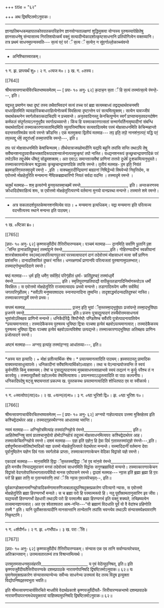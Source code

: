+++
title = "६२"

+++
अथ द्विषष्टितमोऽनुवाकः।
________________________
ज्ञानप्रतिबन्धकमहापातकोपपातकपरिहारेण ज्ञानयोग्यतालक्षणां शुद्धिमुक्त्वा योग्यस्य पुरुषस्यापेक्षितेषु ज्ञानसाधनेषु संन्यासास्य निरतिशयोत्कर्षं वक्तुं सत्यादीन्येकादशोत्कृष्टसाधनानि प्रतियोगित्वेन वक्तव्यानि। तत्र प्रथमं साधनमुपन्यस्यति---
स॒त्यं परं॒ पर॑ ँ स॒त्य ँ स॒त्येन॒ न सु॑व॒र्गाल्लो॒काच्च्य॑वन्ते
______________________________________________________
* अनिश्चितस्वरकम्।
______________________________________________________
१ ग. झ. प्राप्त्यर्थं शु०। २ ग. ०त्यज म०। ३ ख. ग. ०तस्य।

[[764]]

श्रीमत्सायणाचार्यविरचितभाष्यसमेतम् — [ प्रपा॰ १० अनु॰ ६२]
क॒दाच॒न स॒ता ँ हि स॒त्यं तस्मा॑त्स॒त्ये र॑मन्ते॒---, इति।

यद्वस्तु प्रमाणेन यथा दृष्टं तस्य तथैवाभिवदनं सत्यं तच्च परं ब्रह्म सत्यमबाध्यं तद्वद्यथार्थवचनमपि वाधरहितमिति व्यावहारिकबाधराहित्येनोत्कर्षं विवक्षित्वा दृष्टान्तेन परं सत्यमित्युक्तम्। सत्येन यावज्जीवं यथार्थकथनेन स्वर्गलोकात्कदाचिदपि न प्रच्यवन्ते। अनृतवादिनस्तु केनचित्पुण्येन स्वर्गं प्राप्याप्यनृतवदनदोषेण कर्मफलं संपूर्णतयाऽननुभूयैव स्वर्गात्प्रच्यवन्ते। किंच हि यस्मात्कारणात्सतां सन्मार्गवर्तिनामृष्यादीनां संबन्धि यथार्थवादित्वं तस्मात्कारणात्सतामिदमिति व्युत्पत्तिमाश्रित्य सत्यवादित्वमेव परमं मोक्षसाधनमिति केचिन्महान्तो वदन्तस्तस्मिन्नेव सत्ये रमन्ते क्रीडन्ति।
एकं मतमुक्त्वा द्वितीयं मतमाह---
तप॒ इति॒ तपो॒ नानश॑ना॒त्परं॒ यद्धि परं॒ तप॒स्तद्दु
र्ध॑र्ष॒ तद्दुरा॑धर्षं॒ तस्मा॒त्तप॑सि रमन्ते॒---, इति॥

तपः परं मोक्षसाधनमिति केषांचिन्मतम्। तीर्थयात्राजपहोमादीनि यद्यपि बहूनि तपांसि सन्ति तथाऽपि तेषु सर्वेष्वनशनादुपवासैकभक्तादिरूपादशनवर्जनात्परमुत्कृष्टं तपो नास्ति। यध्द्यनशनरूपं कृच्छ्रचान्द्रायणादिकं परं तपोऽस्ति तद्दुर्धर्षम धींषतुं सोढुमशक्तम्। अत एवाऽऽ समान्तात्सर्वेषां प्राणिनां तत्तपो दुर्धर्षं दुःशकमित्यनुभूयते। तस्मात्कारणात्केचन श्रद्धालवः कृच्छ्रचान्द्रायणादिके तपसि रमन्ते।
तृतीयं मतमाह-
द॒म इति॒ निय॑तं ब्रहमचा॒रिण॒स्तस्मा॒दृमे॑ रमन्ते॒ - ,इति ।
वाक्चक्षुरादीन्द्रियाणां बाह्यानां निषिद्धेभ्यो विषयेभ्यो निवृत्तिर्दमः, स एवोत्तमो मोक्षहेतुरिति मन्यमाना नैष्ठिकब्रह्मचारिणो नियतं सर्वदा वदन्ति । तस्मादृमे रमन्ते ।

चतुर्थं मतमाह--
शम॒ इत्यर॑ण्ये मु॒नय॒स्तस्मा॒च्छमे॑ रमन्ते________________________, इति।
अन्तःकरणस्य क्रोधादिदोषराहित्यं शमः, स एवोत्तमो मोक्षहेतुरित्यरण्ये वर्तमाना मुनयो वानप्रस्था मन्यन्ते। तस्मात्ते शमे रमन्ते।
______________________________________________________
* अत्र सकलादर्शपुस्तकेष्वनशनमित्येव पाठः। + मन्यमाना इत्यधिकम्। यद्वा मन्यमाना इति परित्यज्य वदन्तीत्यस्य स्थाने मन्यन्त इति पाठ्यम्।
______________________________________________________
१ ख. ०ष्टिका ब्र०।

[[765]]

[प्रपा॰ १० अनु॰ ६२] कृष्णयजुर्वेदीयं तैत्तिरीयारण्यकम्।
पञ्चमं मतमाह---
दा॒नमिति॒ सर्वा॑णि भू॒तानि॑ प्र॒श ँस॑न्ति
दा॒नान्नातिदु॒ष्करं॒ तस्मा॑द्दा॒ने र॑मन्ते________________________,इति।
गोहिरण्यादीनां स्वकीयानां शास्त्रोक्तवर्त्मना स्व(स्व)त्वपरित्यागपुरःसरं परस्वत्वापादनं दानं तदेवोत्तमं मोक्षसाधनं मत्वा सर्वे प्राणिनः प्रशंसन्ति। दानादतिशयितं दुष्करं नास्ति। धनरक्षणार्थं प्राणानपि परित्यजतां पुरुषाणामुपलम्भात्। तस्माद्गोभूम्यादिदाने रमन्ते।

षष्ठं मतमाह---
ध॒र्म इति॒ धर्मेण॒ सर्वमि॒दं परिगृ॑हीतं ध॒र्मा-
न्नाति॑दु॒श्चरं॒ तस्मा॑ध्द॒र्मे र॑मन्ते________________________, इति।
स्मृतिपुराणप्रतिपाद्यौ वापीकूपतडागादिनिर्माणरूपोऽत्र धर्मो विवक्षितः। स एवोत्तमो मोक्षहेतुरिति राजामात्यादयः प्रभवो मन्यन्ते। तडागादिरूपेण धर्मेण सर्वमिदं जगत्परिगृहीतम्। *सर्वेऽपि मनुष्यपश्वादयः स्नानपानादिना तुष्यन्ति। तादृशाद्धर्मादन्यदतिदुश्चरं नास्ति। तस्मात्कारणाद्धर्मे रमन्ते प्रभवः।

सप्तमं मतमाह________________________
प्र॒जन॒ इति॒ भूया॑ ँस॒स्तस्मा॒द्भूयु॑ष्ठाः प्रजा॑यन्ते॒
तस्मा॒द्भूयि॑ष्ठाः प्र॒जन॑ने रमन्ते॒________________________, इति॥
प्रजनः पुत्राद्युत्पादनं तस्यैवोत्तमसाधनत्वं भूयांसोऽतिबहवः प्राणिनो मन्यन्ते। धनिकैर्दरिद्रैः शिष्टैर्नष्टैः पण्डितैश्च सर्वैरपि पुत्रोत्पादनायातियेन *प्रयत्यमानत्वात्। तस्मादेकैकस्य पुरुषस्य भूयिष्ठा द्वित्राः पञ्चषा इत्येवं बहवोऽपत्यमानत्वात्। तस्मादेकैकस्य पुरुषस्य भूयिष्ठा द्वित्राः पञ्चषा इत्येवं बहवोऽपत्यविशेषा उत्पद्यन्ते। तस्मात्कारणाद्भूयिष्ठा अतिबहवः प्राणिनः प्रजोत्पादने रमन्ते।

अष्टमं मतमाह---
अग्नय॒ इत्या॑ह॒ तस्मा॑द॒ग्नय॒ आधा॑तव्याः---, इति॥
______________________________________________________
*अस्य यत इत्यादिः। + मोक्षं प्रतीत्यार्थिकः शेषः। * प्रयात्यमानत्वादिति पाठ्यम्। ह्रस्वपाठस्तु प्रामादिकः वाक्यस्यासाधुत्वापत्तेः। धनिकादीनां सर्वेषामित्यार्थिकोऽध्याहारः। तथा च येऽन्यान्प्रयोजयन्ति ते स्वयं कुर्वन्तीति किमु वक्तव्यम्। तेषां च पुत्राद्युत्पादनस्य मुख्यसाधनत्वग्रहाभावे स्वयं तद्यत्नं न कुर्युः परैश्च तं न कारयेयुः। तस्मात्पूर्वोक्तो ग्रहोऽस्त्येव तेषामित्याशयः। प्रयत्नस्याऽऽदृतत्वादिति वा पाठः कल्पनीयः। धनिकादिपदेषु षट्सु षष्ठ्यन्ततां प्रकल्प्य ख. पुस्तकस्थः प्रयतमानत्वादिति शोधितपाठ एव वा स्वीकार्यः।
_____________________________________________________
१ ग. ०स्वत्वोपा(त्पा)द०। २ ख. ०यत्न(त)मा०। ३ ग. ०ष्ठा भूरिशो द्वि०। झ. ०ष्ठा भूरिशः प०।

[[766]]

श्रीमत्सायणाचार्यविरचितभाष्यसमेतम् — [ प्रपा॰ १० अनु॰ ६२]
अग्नयो गार्हपत्यादय उत्तमा मुक्तिहेतव इति कश्चिद्वेदार्थपर आह। तस्माद्गृहस्थैरग्नय आधातव्या भवन्ति।

नवमं मतमाह---
अग्निहो॒त्रमित्या॑ह तस्मा॑दग्निहो॒त्रे र॑मन्ते________________________, इति॥
आहितेष्वग्निषु सायं प्रातश्चानुष्ठेयो होमोऽग्निहोत्रं तदुत्तमं मोक्षसाधनमित्यपरः कश्चिद्वेदार्थपर आह। तस्मात्केचितग्निहोत्रे रमन्ते।
दशमं मतमाह---
य॒ज्ञ इति॑ य॒ज्ञेन॒ हि दे॒वा दिवं॑
ग॒तास्तस्मा॑द्य॒ज्ञे र॑मन्ते---,इति।
दर्शपूर्णंमासज्योतिष्टोमादिको यज्ञ उत्तमो मोक्षहेतुरित्यपरे वेदार्थपरा मन्यन्ते। यस्मादिदानीं वर्तमाना देवाः पूर्वानुष्ठितेन यज्ञेन दिवं गताः स्वर्गलोकं प्राप्ताः, तस्मात्कारणात्केचन वेदिका विद्वांसो यज्ञे रमन्ते।

एकादशं मतमाह---
मान॒समिति॑ वि॒द्वा ँस॒स्तस्मा॑द्विद्वा ँस॑ ए॒व मा॑न॒से र॑मन्ते________________________, इति
मनसैव निप्पाद्यमुपासनं मनसं तदेवोत्तमं साधनमिति विद्वांसः सगुणब्रह्मविदो मन्यन्ते। तस्मात्कारणात्केचन विद्वांसो वेदगतोपास्तिभागतात्पर्यविदो मानस एवोपासने रमन्ते।
द्वादशं मतमाह---
न्या॒स इति॑ ब्र॒ह्मा ब्र॒ह्मा हि प॒रः परो॑
हि ब्र॒ह्मा तानि॒ वा ए॒तान्यव॑राणि॒
तपा॑ ँ सि न्या॒स ए॒वात्य॑रेचय॒त्--, इति॥

पूर्वकाण्डोक्तानामग्निहोत्रादिकर्मणामारुणिजाबालाद्युपनिषदुक्तप्रकारेण परित्यागो न्यासः, स एवोत्तमो मोक्षहेतुरिति ब्रह्मा हिरण्यगर्भो मन्यते। स च ब्रह्मा परो हि परमात्मरूपो हि। नतु पूर्वोक्तमतानुसारिण इव जीवः। यद्यप्यसौ हिरण्यगर्भो देहधारी तथाऽपि परो हि परमात्मैव ब्रह्मा हिरण्यगर्भ इति वक्तुं शक्यते, तच्छिष्यत्वेन तत्समानज्ञानत्वात्। अत एव श्वेताश्वतरा आम-नन्ति---"यो ब्रह्माणं विदधाति पूर्वं यो वै वेदांश्च प्रहिणोति तस्मै " इति। यानि पूर्वोक्तसत्यादीनि मानसान्तानि तान्येतानि तपांसि भवन्त्येव तथाऽपि संन्यासमपेक्ष्यावराणि निकृष्टानि।
_____________________________________________________
१ ग. ०र्शपौर्ण०। २ ग. झ. ०गर्भोपा०। ३ ख. परा ँसि।

[[767]]

[प्रपा॰ १० अनु॰ ६२] कृष्णयजुर्वेदीयं तैत्तिरीयारण्यकम्।
संन्यास एक एव तानि सर्वाण्यत्यरेचयत्, अतिक्रान्तवान्। उत्तमत्वतारतम्यं तत्र विश्रान्तमित्यर्थः।

उत्तमुत्तमसाधनमुपसंहरति________________________
य ए॒वं वेदे॑त्युप॒निषत्, इति॥
इति कृष्णयजुर्वेदीयतैत्तिरीयारण्यके दशमप्रपाठके नारायणोपनिषदि द्विषष्टितमोऽनुवाकः॥ ६२॥
यः पुमानेवमुक्तप्रकारेण संन्यासस्यान्येभ्यः सर्वेभ्यः साधनेभ्य उत्तमत्वं वेद तस्य विदुष इत्युक्ता विद्योपनिषद्रहस्यभूता भवति॥

इति श्रीमत्सायणाचार्यविरचिते माधवीये वेदार्थप्रकाशे कृष्णयजुर्वेदीयतै-
त्तिरीयारण्यकभाष्ये दशमप्रपाठके नारायणीयापरनामधेययुक्तायां
याज्ञिक्यामुपनिषदि द्विषष्टितमोऽनुवाकः॥ ६२॥
________________________
